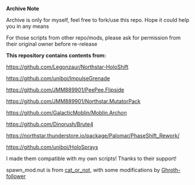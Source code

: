 **Archive Note**

Archive is only for myself, feel free to fork/use this repo. Hope it could help you in any means

For those scripts from other repo/mods, please ask for permission from their original owner before re-release

**This repository contains contents from:**

https://github.com/Legonzaur/Northstar-HoloShift

https://github.com/uniboi/ImpulseGrenade

https://github.com/JMM889901/PeePee.Flipside

https://github.com/JMM889901/Northstar.MutatorPack

https://github.com/GalacticMoblin/Moblin.Archon

https://github.com/Dinorush/Brute4

https://northstar.thunderstore.io/package/Palomar/PhaseShift_Rework/

https://github.com/uniboi/HoloSprays

I made them compatible with my own scripts! Thanks to their support!

spawn_mod.nut is from [cat_or_not](https://github.com/catornot), with some modifications by [Ghroth-follower](https://github.com/Ghroth-follower)
